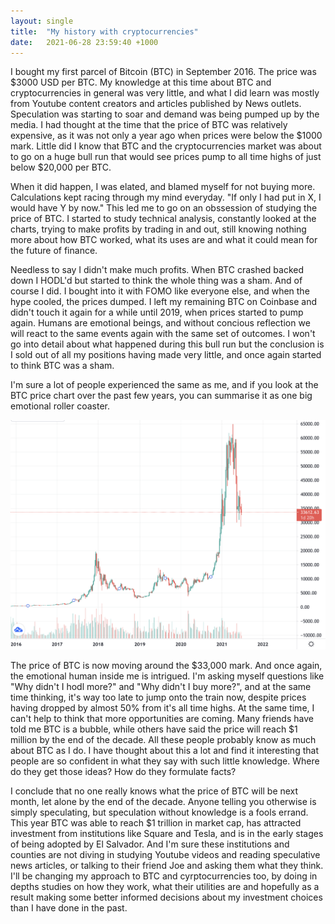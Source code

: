 ```yaml
---
layout: single
title:  "My history with cryptocurrencies"
date:   2021-06-28 23:59:40 +1000
---
```


I bought my first parcel of Bitcoin (BTC) in September 2016. The price was $3000 USD per BTC. My knowledge at this time about BTC and cryptocurrencies in general was very little, and what I did learn was mostly from Youtube content creators and articles published by News outlets. Speculation was starting to soar and demand was being pumped up by the media. I had thought at the time that the price of BTC was relatively expensive, as it was not only a year ago when prices were below the $1000 mark. Little did I know that BTC and the cryptocurrencies market was about to go on a huge bull run that would see prices pump to all time highs of just below $20,000 per BTC.

When it did happen, I was elated, and blamed myself for not buying more. Calculations kept racing through my mind everyday. "If only I had put in X, I would have Y by now." This led me to go on an obssession of studying the price of BTC. I started to study technical analysis, constantly looked at the charts, trying to make profits by trading in and out, still knowing nothing more about how BTC worked, what its uses are and what it could mean for the future of finance.

Needless to say I didn't make much profits. When BTC crashed backed down I HODL'd but started to think the whole thing was a sham. And of course I did. I bought into it with FOMO like everyone else, and when the hype cooled, the prices dumped. I left my remaining BTC on Coinbase and didn't touch it again for a while until 2019, when prices started to pump again. Humans are emotional beings, and without concious reflection we will react to the same events again with the same set of outcomes. I won't go into detail about what happened during this bull run but the conclusion is I sold out of all my positions having made very little, and once again started to think BTC was a sham.

I'm sure a lot of people experienced the same as me, and if you look at the BTC price chart over the past few years, you can summarise it as one big emotional roller coaster. 

![image info](../assets/images/btc-chart.png)

The price of BTC is now moving around the $33,000 mark. And once again, the emotional human inside me is intrigued. I'm asking myself questions like "Why didn't I hodl more?" and "Why didn't I buy more?", and at the same time thinking, it's way too late to jump onto the train now, despite prices having dropped by almost 50% from it's all time highs. At the same time, I can't help to think that more opportunities are coming. Many friends have told me BTC is a bubble, while others have said the price will reach $1 million by the end of the decade. All these people probably know as much about BTC as I do. I have thought about this a lot and find it interesting that people are so confident in what they say with such little knowledge. Where do they get those ideas? How do they formulate facts? 

I conclude that no one really knows what the price of BTC will be next month, let alone by the end of the decade. Anyone telling you otherwise is simply speculating, but speculation without knowledge is a fools errand. This year BTC was able to reach $1 trillion in market cap, has attracted investment from institutions like Square and Tesla, and is in the early stages of being adopted by El Salvador. And I'm sure these institutions and counties are not diving in studying Youtube videos and reading speculative news articles, or talking to their friend Joe and asking them what they think. I'll be changing my approach to BTC and cyrptocurrencies too, by doing in depths studies on how they work, what their utilities are and hopefully as a result making some better informed decisions about my investment choices than I have done in the past.